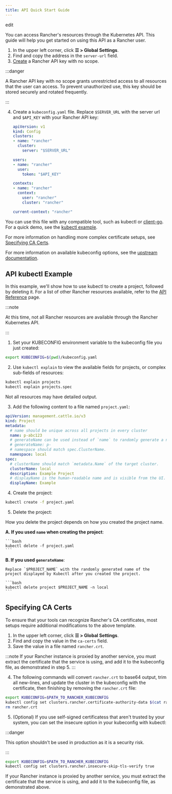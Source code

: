 ```yaml
---
title: API Quick Start Guide
---
```


<head>
  <link rel="canonical" href="https://ranchermanager.docs.rancher.com/api/quickstart"/>
</head>

edit

You can access Rancher's resources through the Kubernetes API. This guide will help you get started on using this API as a Rancher user.

1. In the upper left corner, click **☰ > Global Settings**.
2. Find and copy the address in the `server-url` field.
3. [Create](../reference-guides/user-settings/api-keys.md#creating-an-api-key) a Rancher API key with no scope.

  :::danger

  A Rancher API key with no scope grants unrestricted access to all resources that the user can access. To prevent unauthorized use, this key should be stored securely and rotated frequently.

  :::

4. Create a `kubeconfig.yaml` file. Replace `$SERVER_URL` with the server url and `$API_KEY` with your Rancher API key:

    ```yaml
    apiVersion: v1
    kind: Config
    clusters:
    - name: "rancher"
      cluster:
        server: "$SERVER_URL"
    
    users:
    - name: "rancher"
      user:
        token: "$API_KEY"

    contexts:
    - name: "rancher"
      context:
        user: "rancher"
        cluster: "rancher"

    current-context: "rancher"
    ```

You can use this file with any compatible tool, such as kubectl or [client-go](https://github.com/kubernetes/client-go). For a quick demo, see the [kubectl example](#api-kubectl-example).

For more information on handling more complex certificate setups, see [Specifying CA Certs](#specifying-ca-certs).

For more information on available kubeconfig options, see the [upstream documentation](https://kubernetes.io/docs/tasks/access-application-cluster/configure-access-multiple-clusters/).

## API kubectl Example

In this example, we'll show how to use kubectl to create a project, followed by deleting it. For a list of other Rancher resources available, refer to the [API Reference](./api-reference.mdx) page.

:::note

At this time, not all Rancher resources are available through the Rancher Kubernetes API.

:::

1. Set your KUBECONFIG environment variable to the kubeconfig file you just created:

  ```bash
  export KUBECONFIG=$(pwd)/kubeconfig.yaml
  ```

2. Use `kubectl explain` to view the available fields for projects, or complex sub-fields of resources:

  ```bash
  kubectl explain projects
  kubectl explain projects.spec
  ```
  
Not all resources may have detailed output.

3. Add the following content to a file named `project.yaml`:

  ```yaml
  apiVersion: management.cattle.io/v3
  kind: Project
  metadata:
    # name should be unique across all projects in every cluster
    name: p-abc123
    # generateName can be used instead of `name` to randomly generate a name.
    # generateName: p-
    # namespace should match spec.ClusterName.
    namespace: local
  spec:
    # clusterName should match `metadata.Name` of the target cluster.
    clusterName: local
    description: Example Project 
    # displayName is the human-readable name and is visible from the UI.
    displayName: Example
  ```

4. Create the project:

  ```bash
  kubectl create -f project.yaml
  ```

5. Delete the project:

  How you delete the project depends on how you created the project name.

  **A. If you used `name` when creating the project**:

    ```bash
    kubectl delete -f project.yaml
    ```

  **B. If you used `generateName`**:

    Replace `$PROJECT_NAME` with the randomly generated name of the project displayed by Kubectl after you created the project.

    ```bash
    kubectl delete project $PROJECT_NAME -n local
    ```

## Specifying CA Certs

To ensure that your tools can recognize Rancher's CA certificates, most setups require additional modifications to the above template.

1. In the upper left corner, click **☰ > Global Settings**.
2. Find and copy the value in the `ca-certs` field.
3. Save the value in a file named `rancher.crt`.

  :::note
  If your Rancher instance is proxied by another service, you must extract the certificate that the service is using, and add it to the kubeconfig file, as demonstrated in step 5.
  :::

4. The following commands will convert `rancher.crt` to base64 output, trim all new-lines, and update the cluster in the kubeconfig with the certificate, then finishing by removing the `rancher.crt` file:

  ```bash
  export KUBECONFIG=$PATH_TO_RANCHER_KUBECONFIG
  kubectl config set clusters.rancher.certificate-authority-data $(cat rancher.crt | base64 -i - | tr -d '\n')
  rm rancher.crt
  ```
5. (Optional) If you use self-signed certificatess that aren't trusted by your system, you can set the insecure option in your kubeconfig with kubectl:

  :::danger

  This option shouldn't be used in production as it is a security risk.

  :::

  ```bash
  export KUBECONFIG=$PATH_TO_RANCHER_KUBECONFIG
  kubectl config set clusters.rancher.insecure-skip-tls-verify true
  ```

  If your Rancher instance is proxied by another service, you must extract the certificate that the service is using, and add it to the kubeconfig file, as demonstrated above.
